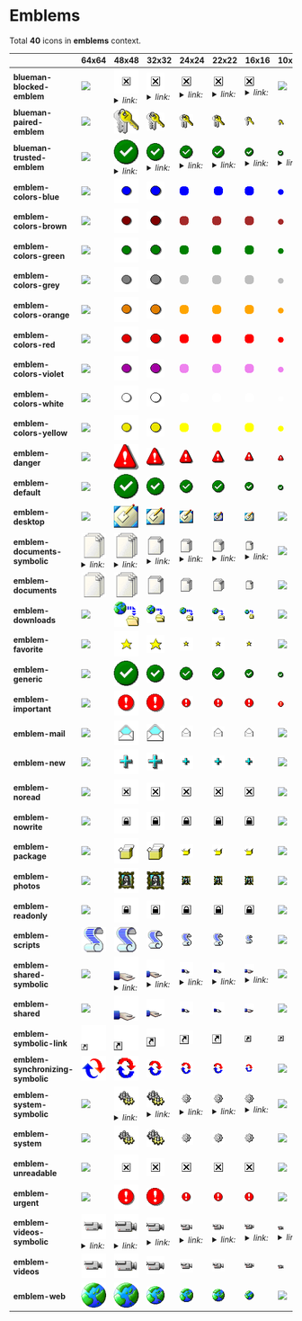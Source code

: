 # Emblems

Total **40** icons in **emblems** context.

| |**64x64**|**48x48**|**32x32**|**24x24**|**22x22**|**16x16**|**10x10**|
|-|-|-|-|-|-|-|-|
|**blueman-blocked-emblem**|![](64/blueman-blocked-emblem.png)|![](48/emblem-unreadable.png)<details><summary>*link:* </summary>*emblem-unreadable.png*</details>|![](32/emblem-unreadable.png)<details><summary>*link:* </summary>*emblem-unreadable.png*</details>|![](24/emblem-unreadable.png)<details><summary>*link:* </summary>*emblem-unreadable.png*</details>|![](22/emblem-unreadable.png)<details><summary>*link:* </summary>*emblem-unreadable.png*</details>|![](16/emblem-unreadable.png)<details><summary>*link:* </summary>*emblem-unreadable.png*</details>|![](10/blueman-blocked-emblem.png)|
|**blueman-paired-emblem**|![](64/blueman-paired-emblem.png)|![](48/blueman-paired-emblem.png)|![](32/blueman-paired-emblem.png)|![](24/blueman-paired-emblem.png)|![](22/blueman-paired-emblem.png)|![](16/blueman-paired-emblem.png)|![](10/blueman-paired-emblem.png)|
|**blueman-trusted-emblem**|![](64/blueman-trusted-emblem.png)|![](48/emblem-default.png)<details><summary>*link:* </summary>*emblem-default.png*</details>|![](32/emblem-default.png)<details><summary>*link:* </summary>*emblem-default.png*</details>|![](24/emblem-default.png)<details><summary>*link:* </summary>*emblem-default.png*</details>|![](22/emblem-default.png)<details><summary>*link:* </summary>*emblem-default.png*</details>|![](16/emblem-default.png)<details><summary>*link:* </summary>*emblem-default.png*</details>|![](10/emblem-default.png)<details><summary>*link:* </summary>*emblem-default.png*</details>|
|**emblem-colors-blue**|![](64/emblem-colors-blue.png)|![](48/emblem-colors-blue.png)|![](32/emblem-colors-blue.png)|![](24/emblem-colors-blue.png)|![](22/emblem-colors-blue.png)|![](16/emblem-colors-blue.png)|![](10/emblem-colors-blue.png)|
|**emblem-colors-brown**|![](64/emblem-colors-brown.png)|![](48/emblem-colors-brown.png)|![](32/emblem-colors-brown.png)|![](24/emblem-colors-brown.png)|![](22/emblem-colors-brown.png)|![](16/emblem-colors-brown.png)|![](10/emblem-colors-brown.png)|
|**emblem-colors-green**|![](64/emblem-colors-green.png)|![](48/emblem-colors-green.png)|![](32/emblem-colors-green.png)|![](24/emblem-colors-green.png)|![](22/emblem-colors-green.png)|![](16/emblem-colors-green.png)|![](10/emblem-colors-green.png)|
|**emblem-colors-grey**|![](64/emblem-colors-grey.png)|![](48/emblem-colors-grey.png)|![](32/emblem-colors-grey.png)|![](24/emblem-colors-grey.png)|![](22/emblem-colors-grey.png)|![](16/emblem-colors-grey.png)|![](10/emblem-colors-grey.png)|
|**emblem-colors-orange**|![](64/emblem-colors-orange.png)|![](48/emblem-colors-orange.png)|![](32/emblem-colors-orange.png)|![](24/emblem-colors-orange.png)|![](22/emblem-colors-orange.png)|![](16/emblem-colors-orange.png)|![](10/emblem-colors-orange.png)|
|**emblem-colors-red**|![](64/emblem-colors-red.png)|![](48/emblem-colors-red.png)|![](32/emblem-colors-red.png)|![](24/emblem-colors-red.png)|![](22/emblem-colors-red.png)|![](16/emblem-colors-red.png)|![](10/emblem-colors-red.png)|
|**emblem-colors-violet**|![](64/emblem-colors-violet.png)|![](48/emblem-colors-violet.png)|![](32/emblem-colors-violet.png)|![](24/emblem-colors-violet.png)|![](22/emblem-colors-violet.png)|![](16/emblem-colors-violet.png)|![](10/emblem-colors-violet.png)|
|**emblem-colors-white**|![](64/emblem-colors-white.png)|![](48/emblem-colors-white.png)|![](32/emblem-colors-white.png)|![](24/emblem-colors-white.png)|![](22/emblem-colors-white.png)|![](16/emblem-colors-white.png)|![](10/emblem-colors-white.png)|
|**emblem-colors-yellow**|![](64/emblem-colors-yellow.png)|![](48/emblem-colors-yellow.png)|![](32/emblem-colors-yellow.png)|![](24/emblem-colors-yellow.png)|![](22/emblem-colors-yellow.png)|![](16/emblem-colors-yellow.png)|![](10/emblem-colors-yellow.png)|
|**emblem-danger**|![](64/emblem-danger.png)|![](48/emblem-danger.png)|![](32/emblem-danger.png)|![](24/emblem-danger.png)|![](22/emblem-danger.png)|![](16/emblem-danger.png)|![](10/emblem-danger.png)|
|**emblem-default**|![](64/emblem-default.png)|![](48/emblem-default.png)|![](32/emblem-default.png)|![](24/emblem-default.png)|![](22/emblem-default.png)|![](16/emblem-default.png)|![](10/emblem-default.png)|
|**emblem-desktop**|![](64/emblem-desktop.png)|![](48/emblem-desktop.png)|![](32/emblem-desktop.png)|![](24/emblem-desktop.png)|![](22/emblem-desktop.png)|![](16/emblem-desktop.png)|![](10/emblem-desktop.png)|
|**emblem-documents-symbolic**|![](64/emblem-documents.png)<details><summary>*link:* </summary>*emblem-documents.png*</details>|![](48/emblem-documents.png)<details><summary>*link:* </summary>*emblem-documents.png*</details>|![](32/emblem-documents.png)<details><summary>*link:* </summary>*emblem-documents.png*</details>|![](24/emblem-documents.png)<details><summary>*link:* </summary>*emblem-documents.png*</details>|![](22/emblem-documents.png)<details><summary>*link:* </summary>*emblem-documents.png*</details>|![](16/emblem-documents.png)<details><summary>*link:* </summary>*emblem-documents.png*</details>|![](10/emblem-documents-symbolic.png)|
|**emblem-documents**|![](64/emblem-documents.png)|![](48/emblem-documents.png)|![](32/emblem-documents.png)|![](24/emblem-documents.png)|![](22/emblem-documents.png)|![](16/emblem-documents.png)|![](10/emblem-documents.png)|
|**emblem-downloads**|![](64/emblem-downloads.png)|![](48/emblem-downloads.png)|![](32/emblem-downloads.png)|![](24/emblem-downloads.png)|![](22/emblem-downloads.png)|![](16/emblem-downloads.png)|![](10/emblem-downloads.png)|
|**emblem-favorite**|![](64/emblem-favorite.png)|![](48/emblem-favorite.png)|![](32/emblem-favorite.png)|![](24/emblem-favorite.png)|![](22/emblem-favorite.png)|![](16/emblem-favorite.png)|![](10/emblem-favorite.png)|
|**emblem-generic**|![](64/emblem-generic.png)|![](48/emblem-generic.png)|![](32/emblem-generic.png)|![](24/emblem-generic.png)|![](22/emblem-generic.png)|![](16/emblem-generic.png)|![](10/emblem-generic.png)|
|**emblem-important**|![](64/emblem-important.png)|![](48/emblem-important.png)|![](32/emblem-important.png)|![](24/emblem-important.png)|![](22/emblem-important.png)|![](16/emblem-important.png)|![](10/emblem-important.png)|
|**emblem-mail**|![](64/emblem-mail.png)|![](48/emblem-mail.png)|![](32/emblem-mail.png)|![](24/emblem-mail.png)|![](22/emblem-mail.png)|![](16/emblem-mail.png)|![](10/emblem-mail.png)|
|**emblem-new**|![](64/emblem-new.png)|![](48/emblem-new.png)|![](32/emblem-new.png)|![](24/emblem-new.png)|![](22/emblem-new.png)|![](16/emblem-new.png)|![](10/emblem-new.png)|
|**emblem-noread**|![](64/emblem-noread.png)|![](48/emblem-noread.png)|![](32/emblem-noread.png)|![](24/emblem-noread.png)|![](22/emblem-noread.png)|![](16/emblem-noread.png)|![](10/emblem-noread.png)|
|**emblem-nowrite**|![](64/emblem-nowrite.png)|![](48/emblem-nowrite.png)|![](32/emblem-nowrite.png)|![](24/emblem-nowrite.png)|![](22/emblem-nowrite.png)|![](16/emblem-nowrite.png)|![](10/emblem-nowrite.png)|
|**emblem-package**|![](64/emblem-package.png)|![](48/emblem-package.png)|![](32/emblem-package.png)|![](24/emblem-package.png)|![](22/emblem-package.png)|![](16/emblem-package.png)|![](10/emblem-package.png)|
|**emblem-photos**|![](64/emblem-photos.png)|![](48/emblem-photos.png)|![](32/emblem-photos.png)|![](24/emblem-photos.png)|![](22/emblem-photos.png)|![](16/emblem-photos.png)|![](10/emblem-photos.png)|
|**emblem-readonly**|![](64/emblem-readonly.png)|![](48/emblem-readonly.png)|![](32/emblem-readonly.png)|![](24/emblem-readonly.png)|![](22/emblem-readonly.png)|![](16/emblem-readonly.png)|![](10/emblem-readonly.png)|
|**emblem-scripts**|![](64/emblem-scripts.png)|![](48/emblem-scripts.png)|![](32/emblem-scripts.png)|![](24/emblem-scripts.png)|![](22/emblem-scripts.png)|![](16/emblem-scripts.png)|![](10/emblem-scripts.png)|
|**emblem-shared-symbolic**|![](64/emblem-shared-symbolic.png)|![](48/emblem-shared.png)<details><summary>*link:* </summary>*emblem-shared.png*</details>|![](32/emblem-shared.png)<details><summary>*link:* </summary>*emblem-shared.png*</details>|![](24/emblem-shared.png)<details><summary>*link:* </summary>*emblem-shared.png*</details>|![](22/emblem-shared.png)<details><summary>*link:* </summary>*emblem-shared.png*</details>|![](16/emblem-shared.png)<details><summary>*link:* </summary>*emblem-shared.png*</details>|![](10/emblem-shared-symbolic.png)|
|**emblem-shared**|![](64/emblem-shared.png)|![](48/emblem-shared.png)|![](32/emblem-shared.png)|![](24/emblem-shared.png)|![](22/emblem-shared.png)|![](16/emblem-shared.png)|![](10/emblem-shared.png)|
|**emblem-symbolic-link**|![](64/emblem-symbolic-link.png)|![](48/emblem-symbolic-link.png)|![](32/emblem-symbolic-link.png)|![](24/emblem-symbolic-link.png)|![](22/emblem-symbolic-link.png)|![](16/emblem-symbolic-link.png)|![](10/emblem-symbolic-link.png)|
|**emblem-synchronizing-symbolic**|![](64/emblem-synchronizing-symbolic.png)|![](48/emblem-synchronizing-symbolic.png)|![](32/emblem-synchronizing-symbolic.png)|![](24/emblem-synchronizing-symbolic.png)|![](22/emblem-synchronizing-symbolic.png)|![](16/emblem-synchronizing-symbolic.png)|![](10/emblem-synchronizing-symbolic.png)|
|**emblem-system-symbolic**|![](64/emblem-system-symbolic.png)|![](48/emblem-system.png)<details><summary>*link:* </summary>*emblem-system.png*</details>|![](32/emblem-system.png)<details><summary>*link:* </summary>*emblem-system.png*</details>|![](24/emblem-system.png)<details><summary>*link:* </summary>*emblem-system.png*</details>|![](22/emblem-system.png)<details><summary>*link:* </summary>*emblem-system.png*</details>|![](16/emblem-system.png)<details><summary>*link:* </summary>*emblem-system.png*</details>|![](10/emblem-system-symbolic.png)|
|**emblem-system**|![](64/emblem-system.png)|![](48/emblem-system.png)|![](32/emblem-system.png)|![](24/emblem-system.png)|![](22/emblem-system.png)|![](16/emblem-system.png)|![](10/emblem-system.png)|
|**emblem-unreadable**|![](64/emblem-unreadable.png)|![](48/emblem-unreadable.png)|![](32/emblem-unreadable.png)|![](24/emblem-unreadable.png)|![](22/emblem-unreadable.png)|![](16/emblem-unreadable.png)|![](10/emblem-unreadable.png)|
|**emblem-urgent**|![](64/emblem-urgent.png)|![](48/emblem-urgent.png)|![](32/emblem-urgent.png)|![](24/emblem-urgent.png)|![](22/emblem-urgent.png)|![](16/emblem-urgent.png)|![](10/emblem-urgent.png)|
|**emblem-videos-symbolic**|![](64/emblem-videos.png)<details><summary>*link:* </summary>*emblem-videos.png*</details>|![](48/emblem-videos.png)<details><summary>*link:* </summary>*emblem-videos.png*</details>|![](32/emblem-videos.png)<details><summary>*link:* </summary>*emblem-videos.png*</details>|![](24/emblem-videos.png)<details><summary>*link:* </summary>*emblem-videos.png*</details>|![](22/emblem-videos.png)<details><summary>*link:* </summary>*emblem-videos.png*</details>|![](16/emblem-videos.png)<details><summary>*link:* </summary>*emblem-videos.png*</details>|![](10/emblem-videos.png)<details><summary>*link:* </summary>*emblem-videos.png*</details>|
|**emblem-videos**|![](64/emblem-videos.png)|![](48/emblem-videos.png)|![](32/emblem-videos.png)|![](24/emblem-videos.png)|![](22/emblem-videos.png)|![](16/emblem-videos.png)|![](10/emblem-videos.png)|
|**emblem-web**|![](64/emblem-web.png)|![](48/emblem-web.png)|![](32/emblem-web.png)|![](24/emblem-web.png)|![](22/emblem-web.png)|![](16/emblem-web.png)|![](10/emblem-web.png)|
